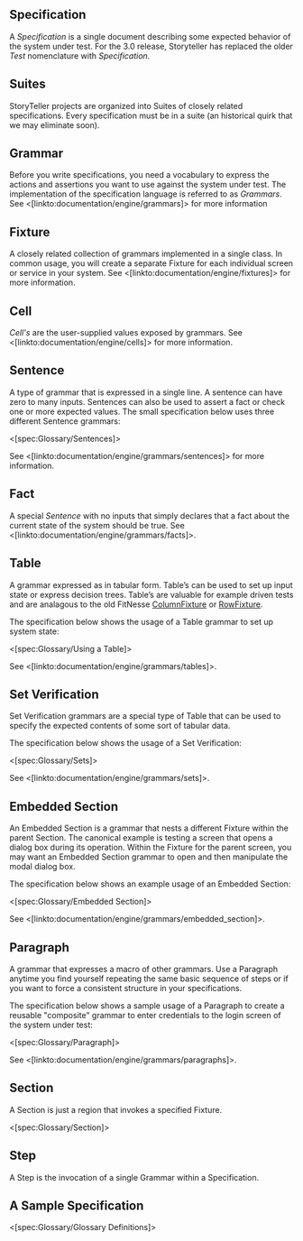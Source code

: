 <!--Title:Terminology-->
<!--Url:terminology-->



## Specification
A _Specification_ is a single document describing some expected behavior of the system under test. For the 3.0 release, Storyteller has replaced the older _Test_ nomenclature with _Specification_.

## Suites
StoryTeller projects are organized into Suites of closely related specifications. Every specification must be in a suite (an historical quirk that we may eliminate soon).


## Grammar

Before you write specifications, you need a vocabulary to express the actions and assertions you want to use against the system under test. The implementation of the specification language is referred to as _Grammars_. See <[linkto:documentation/engine/grammars]> for more information

## Fixture
A closely related collection of grammars implemented in a single class. In common usage, you will create a separate Fixture for each individual screen or service in your system. See <[linkto:documentation/engine/fixtures]> for more information.

## Cell

_Cell's_ are the user-supplied values exposed by grammars. See <[linkto:documentation/engine/cells]> for more information.

## Sentence
A type of grammar that is expressed in a single line. A sentence can have zero to many inputs. Sentences can also be used to assert a fact or check one or more expected values. The small specification below uses three different Sentence grammars:

<[spec:Glossary/Sentences]>

See <[linkto:documentation/engine/grammars/sentences]> for more information.

## Fact
A special _Sentence_ with no inputs that simply declares that a fact about the current state of the system should be true. See <[linkto:documentation/engine/grammars/facts]>.

## Table
A grammar expressed as in tabular form. Table’s can be used to set up input state or express decision trees. Table’s are valuable for example driven tests and are analagous to the old FitNesse [ColumnFixture](http://fitnesse.org/FitNesse.UserGuide.FixtureGallery.BasicFitFixtures.ColumnFixture) or [RowFixture](http://fitnesse.org/FitNesse.UserGuide.FixtureGallery.BasicFitFixtures.RowFixture). 

The specification below shows the usage of a Table grammar to set up system state:

<[spec:Glossary/Using a Table]>

See <[linkto:documentation/engine/grammars/tables]>.

## Set Verification
Set Verification grammars are a special type of Table that can be used to specify the expected contents of some sort of tabular data.

The specification below shows the usage of a Set Verification:

<[spec:Glossary/Sets]>

See <[linkto:documentation/engine/grammars/sets]>.



## Embedded Section

An Embedded Section is a grammar that nests a different Fixture within the parent Section. The canonical example is testing a screen that opens a dialog box during its operation. Within the Fixture for the parent screen, you may want an Embedded Section grammar to open and then manipulate the modal dialog box. 

The specification below shows an example usage of an Embedded Section:

<[spec:Glossary/Embedded Section]>

See <[linkto:documentation/engine/grammars/embedded_section]>.

## Paragraph
A grammar that expresses a macro of other grammars. Use a Paragraph anytime you find yourself repeating the same basic sequence of steps or if you want to force a consistent structure in your specifications. 

The specification below shows a sample usage of a Paragraph to create a reusable "composite" grammar to enter credentials to the login screen of the system under test:

<[spec:Glossary/Paragraph]>

See <[linkto:documentation/engine/grammars/paragraphs]>.

## Section
A Section is just a region that invokes a specified Fixture.

<[spec:Glossary/Section]>

## Step
A Step is the invocation of a single Grammar within a Specification.

## A Sample Specification

<[spec:Glossary/Glossary Definitions]>
